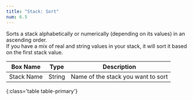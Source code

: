 ```yaml
---
title: "Stack: Sort"
num: 6.5
---
```


Sorts a stack alphabetically or numerically (depending on its values) in an ascending order.\
If you have a mix of real and string values in your stack, it will sort it based on the first stack value. 

| Box Name | Type | Description | 
|-------|--------|--------
|Stack Name	|String	| Name of the stack you want to sort
{:class='table table-primary'}









